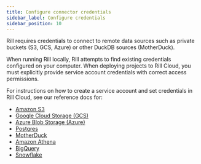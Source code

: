 ```yaml
---
title: Configure connector credentials
sidebar_label: Configure credentials
sidebar_position: 10
---
```


Rill requires credentials to connect to remote data sources such as private buckets (S3, GCS, Azure) or other DuckDB sources (MotherDuck).

When running Rill locally, Rill attempts to find existing credentials configured on your computer. When deploying projects to Rill Cloud, you must explicitly provide service account credentials with correct access permissions.

For instructions on how to create a service account and set credentials in Rill Cloud, see our reference docs for:

- [Amazon S3](./s3.md)
- [Google Cloud Storage (GCS)](./gcs.md)
- [Azure Blob Storage (Azure)](./azure.md)
- [Postgres](./postgres.md)
- [MotherDuck](./motherduck.md)
- [Amazon Athena](./athena.md)
- [BigQuery](./bigquery.md)
- [Snowflake](./snowflake.md)
